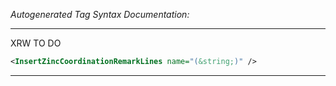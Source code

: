 _Autogenerated Tag Syntax Documentation:_

---
XRW TO DO

```xml
<InsertZincCoordinationRemarkLines name="(&string;)" />
```



---
